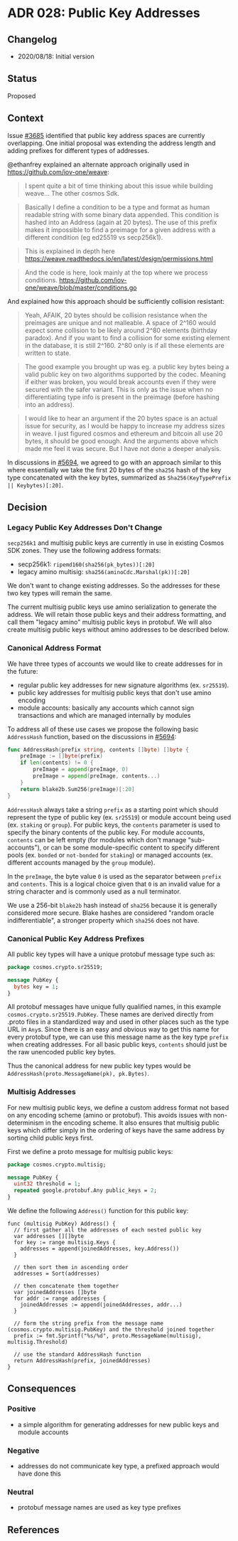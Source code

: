 # ADR 028: Public Key Addresses

## Changelog

- 2020/08/18: Initial version

## Status

Proposed

## Context

Issue [\#3685](https://github.com/cosmos/cosmos-sdk/issues/3685) identified that public key
address spaces are currently overlapping. One initial proposal was extending the address length and
adding prefixes for different types of addresses. 

@ethanfrey explained an alternate approach originally used in https://github.com/iov-one/weave:

> I spent quite a bit of time thinking about this issue while building weave... The other cosmos Sdk.

> Basically I define a condition to be a type and format as human readable string with some binary data appended. This condition is hashed into an Address (again at 20 bytes). The use of this prefix makes it impossible to find a preimage for a given address with a different condition (eg ed25519 vs secp256k1).

> This is explained in depth here https://weave.readthedocs.io/en/latest/design/permissions.html

> And the code is here, look mainly at the top where we process conditions. https://github.com/iov-one/weave/blob/master/conditions.go

And explained how this approach should be sufficiently collision resistant:
> Yeah, AFAIK, 20 bytes should be collision resistance when the preimages are unique and not malleable. A space of 2^160 would expect some collision to be likely around 2^80 elements (birthday paradox). And if you want to find a collision for some existing element in the database, it is still 2^160. 2^80 only is if all these elements are written to state.

> The good example you brought up was eg. a public key bytes being a valid public key on two algorithms supported by the codec. Meaning if either was broken, you would break accounts even if they were secured with the safer variant. This is only as the issue when no differentiating type info is present in the preimage (before hashing into an address).

> I would like to hear an argument if the 20 bytes space is an actual issue for security, as I would be happy to increase my address sizes in weave. I just figured cosmos and ethereum and bitcoin all use 20 bytes, it should be good enough. And the arguments above which made me feel it was secure. But I have not done a deeper analysis.

In discussions in [\#5694](https://github.com/cosmos/cosmos-sdk/issues/5694), we agreed to go with an
approach similar to this where essentially we take the first 20 bytes of the `sha256` hash of
the key type concatenated with the key bytes, summarized as `Sha256(KeyTypePrefix || Keybytes)[:20]`.

## Decision

### Legacy Public Key Addresses Don't Change

`secp256k1` and multisig public keys are currently in use in existing Cosmos SDK zones. They use the following
address formats:

- secp256k1: `ripemd160(sha256(pk_bytes))[:20]`
- legacy amino multisig: `sha256(aminoCdc.Marshal(pk))[:20]`

We don't want to change existing addresses. So the addresses for these two key types will remain the same.

The current multisig public keys use amino serialization to generate the address. We will retain
those public keys and their address formatting, and call them "legacy amino" multisig public keys
in protobuf. We will also create multisig public keys without amino addresses to be described below.


### Canonical Address Format

We have three types of accounts we would like to create addresses for in the future:
- regular public key addresses for new signature algorithms (ex. `sr25519`).
- public key addresses for multisig public keys that don't use amino encoding
- module accounts: basically any accounts which cannot sign transactions and
which are managed internally by modules

To address all of these use cases we propose the following basic `AddressHash` function,
based on the discussions in [\#5694](https://github.com/cosmos/cosmos-sdk/issues/5694):

```go
func AddressHash(prefix string, contents []byte) []byte {
	preImage := []byte(prefix)
	if len(contents) != 0 {
		preImage = append(preImage, 0)
		preImage = append(preImage, contents...)
	}
	return blake2b.Sum256(preImage)[:20]
}
```

`AddressHash` always take a string `prefix` as a starting point which should represent the
type of public key (ex. `sr25519`) or module account being used (ex. `staking` or `group`).
For public keys, the `contents` parameter is used to specify the binary contents of the public
key. For module accounts, `contents` can be left empty (for modules which don't manage "sub-accounts"),
or can be some module-specific content to specify different pools (ex. `bonded` or `not-bonded` for `staking`)
or managed accounts (ex. different accounts managed by the `group` module).

In the `preImage`, the byte value `0` is used as the separator between `prefix` and `contents`. This is a logical
choice given that `0` is an invalid value for a string character and is commonly used as a null terminator.

We use a 256-bit `blake2b` hash instead of `sha256` because it is generally considered more secure. Blake hashes
are considered "random oracle indifferentiable", a stronger property which `sha256` does not have.

### Canonical Public Key Address Prefixes

All public key types will have a unique protobuf message type such as:

```proto
package cosmos.crypto.sr25519;

message PubKey {
  bytes key = 1;
}
```
 
All protobuf messages have unique fully qualified names, in this example `cosmos.crypto.sr25519.PubKey`.
These names are derived directly from .proto files in a standardized way and used
in other places such as the type URL in `Any`s. Since there is an easy and obvious
way to get this name for every protobuf type, we can use this message name as the
key type `prefix` when creating addresses. For all basic public keys, `contents`
should just be the raw unencoded public key bytes.

Thus the canonical address for new public key types would be `AddressHash(proto.MessageName(pk), pk.Bytes)`.

### Multisig Addresses

For new multisig public keys, we define a custom address format not based on any encoding scheme
(amino or protobuf). This avoids issues with non-determinism in the encoding scheme. It also
ensures that multisig public keys which differ simply in the ordering of keys have the same
address by sorting child public keys first.

First we define a proto message for multisig public keys:
```proto
package cosmos.crypto.multisig;

message PubKey {
  uint32 threshold = 1;
  repeated google.protobuf.Any public_keys = 2;
}
```

We define the following `Address()` function for this public key:

```
func (multisig PubKey) Address() {
  // first gather all the addresses of each nested public key
  var addresses [][]byte
  for key := range multisig.Keys {
    addresses = append(joinedAddresses, key.Address())
  }

  // then sort them in ascending order
  addresses = Sort(addresses)

  // then concatenate them together
  var joinedAddresses []byte
  for addr := range addresses {
    joinedAddresses := append(joinedAddresses, addr...)
  }

  // form the string prefix from the message name (cosmos.crypto.multisig.PubKey) and the threshold joined together
  prefix := fmt.Sprintf("%s/%d", proto.MessageName(multisig), multisig.Threshold)

  // use the standard AddressHash function
  return AddressHash(prefix, joinedAddresses)
}
``` 

## Consequences

### Positive
- a simple algorithm for generating addresses for new public keys and module accounts

### Negative
- addresses do not communicate key type, a prefixed approach would have done this

### Neutral
- protobuf message names are used as key type prefixes

## References

